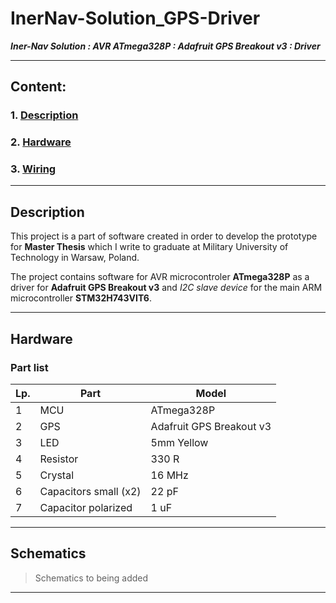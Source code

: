# InerNav-Solution_GPS-Driver

***Iner-Nav Solution : AVR ATmega328P : Adafruit GPS Breakout v3 : Driver***

---

## **Content:**

### 1. [Description](#description)

### 2. [Hardware](#hardware)

### 3. [Wiring](#wiring)

---

## **Description**

This project is a part of software created in order to develop the prototype for **Master Thesis** which I write to graduate at Military University of Technology in Warsaw, Poland.

The project contains software for AVR microcontroler **ATmega328P** as a driver for **Adafruit GPS Breakout v3** and *I2C slave device* for the main ARM microcontroller **STM32H743VIT6**.

---

## **Hardware**

### Part list

| Lp. | Part | Model |
| --- | ---- | ----- |
|  1  |  MCU | ATmega328P |
|  2  |  GPS | Adafruit GPS Breakout v3 |
|  3  |  LED | 5mm Yellow |
|  4  |  Resistor | 330 R |
|  5  |  Crystal  | 16 MHz |
|  6  |  Capacitors small (x2) | 22 pF |
|  7  |  Capacitor polarized | 1 uF |

---

## **Schematics**

> Schematics to being added

---
